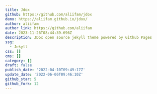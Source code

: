 ```yaml
---
title: Jdox
github: https://github.com/aliifam/jdox
demo: https://aliifam.github.io/jdox/
author: aliifam
author_link: https://github.com/aliifam
date: 2023-11-26T08:44:39.696Z
description: JDox open source jekyll theme powered by Github Pages
ssg:
  - Jekyll
css: []
cms: []
category: []
draft: false
publish_date: '2022-04-10T09:49:17Z'
update_date: '2022-06-06T09:46:10Z'
github_star: 5
github_fork: 12
---
```

